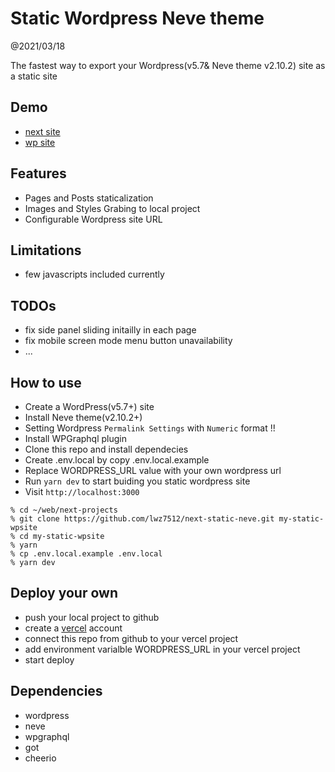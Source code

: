 # Static Wordpress Neve theme

@2021/03/18

The fastest way to export your Wordpress(v5.7& Neve theme v2.10.2) site as a static site

## Demo

- [next site](https://next-static-neve.vercel.app/)
- [wp site](https://www.wp4speed.com)

## Features

- Pages and Posts staticalization
- Images and Styles Grabing to local project
- Configurable Wordpress site URL

## Limitations

- few javascripts included currently

## TODOs

- fix side panel sliding initailly in each page
- fix mobile screen mode menu button unavailability
- ...

## How to use

- Create a WordPress(v5.7+) site
- Install Neve theme(v2.10.2+)
- Setting Wordpress `Permalink Settings` with `Numeric` format !!
- Install WPGraphql plugin
- Clone this repo and install dependecies
- Create .env.local by copy .env.local.example
- Replace WORDPRESS_URL value with your own wordpress url
- Run `yarn dev` to start buiding you static wordpress site
- Visit `http://localhost:3000`

```
% cd ~/web/next-projects
% git clone https://github.com/lwz7512/next-static-neve.git my-static-wpsite
% cd my-static-wpsite
% yarn
% cp .env.local.example .env.local
% yarn dev
```

## Deploy your own

- push your local project to github
- create a [vercel](https://vercel.com/) account
- connect this repo from github to your vercel project
- add environment varialble WORDPRESS_URL in your vercel project
- start deploy

## Dependencies

- wordpress
- neve
- wpgraphql
- got
- cheerio
